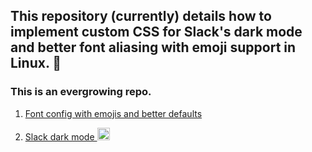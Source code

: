 ## This repository (currently) details how to implement custom CSS for Slack's dark mode and better font aliasing with emoji support in Linux. 🐧

### This is an evergrowing repo.

1. [Font config with emojis and better defaults](https://github.com/shrestaz/linux-configs/blob/master/font-config.md)

2. [Slack dark mode <img src="http://icons-for-free.com/free-icons/png/512/1626615.png" height="20">](https://github.com/shrestaz/linux-configs/blob/master/slack-dark-custom-css.md)